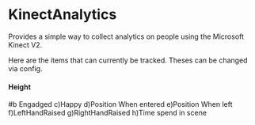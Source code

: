 # KinectAnalytics
Provides a simple way to collect analytics on people using the Microsoft Kinect V2.

Here are the items that can currently be tracked. Theses can be changed via config.
#### Height
#b Engadged
c)Happy
d)Position When entered
e)Position When left
f)LeftHandRaised
g)RightHandRaised
h)Time spend in scene
